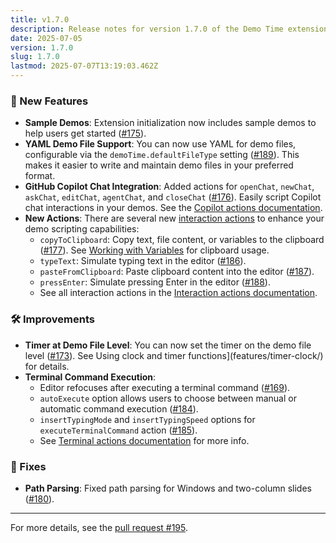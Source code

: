 ```yaml
---
title: v1.7.0
description: Release notes for version 1.7.0 of the Demo Time extension, including new features, improvements, and bug fixes.
date: 2025-07-05
version: 1.7.0
slug: 1.7.0
lastmod: 2025-07-07T13:19:03.462Z
---
```


### 🚀 New Features

- **Sample Demos**: Extension initialization now includes sample demos to help users get started ([#175](https://github.com/estruyf/vscode-demo-time/issues/175)).
- **YAML Demo File Support**: You can now use YAML for demo files, configurable via the `demoTime.defaultFileType` setting ([#189](https://github.com/estruyf/vscode-demo-time/issues/189)). This makes it easier to write and maintain demo files in your preferred format.
- **GitHub Copilot Chat Integration**: Added actions for `openChat`, `newChat`, `askChat`, `editChat`, `agentChat`, and `closeChat` ([#176](https://github.com/estruyf/vscode-demo-time/issues/176)). Easily script Copilot chat interactions in your demos. See the [Copilot actions documentation](/actions/copilot/).
- **New Actions**: There are several new [interaction actions](/actions/interactions) to enhance your demo scripting capabilities:
  - `copyToClipboard`: Copy text, file content, or variables to the clipboard ([#177](https://github.com/estruyf/vscode-demo-time/issues/177)). See [Working with Variables](/tips/variables/) for clipboard usage.
  - `typeText`: Simulate typing text in the editor ([#186](https://github.com/estruyf/vscode-demo-time/issues/186)).
  - `pasteFromClipboard`: Paste clipboard content into the editor ([#187](https://github.com/estruyf/vscode-demo-time/issues/187)).
  - `pressEnter`: Simulate pressing Enter in the editor ([#188](https://github.com/estruyf/vscode-demo-time/issues/188)).
  - See all interaction actions in the [Interaction actions documentation](/actions/interactions/).

### 🛠 Improvements

- **Timer at Demo File Level**: You can now set the timer on the demo file level ([#173](https://github.com/estruyf/vscode-demo-time/issues/173)). See Using clock and timer functions](features/timer-clock/) for details.
- **Terminal Command Execution**:
  - Editor refocuses after executing a terminal command ([#169](https://github.com/estruyf/vscode-demo-time/issues/169)).
  - `autoExecute` option allows users to choose between manual or automatic command execution ([#184](https://github.com/estruyf/vscode-demo-time/issues/184)).
  - `insertTypingMode` and `insertTypingSpeed` options for `executeTerminalCommand` action ([#185](https://github.com/estruyf/vscode-demo-time/issues/185)).
  - See [Terminal actions documentation](/actions/terminal/) for more info.

### 🐞 Fixes

- **Path Parsing**: Fixed path parsing for Windows and two-column slides ([#180](https://github.com/estruyf/vscode-demo-time/issues/180)).

---

For more details, see the [pull request #195](https://github.com/estruyf/vscode-demo-time/pull/195).